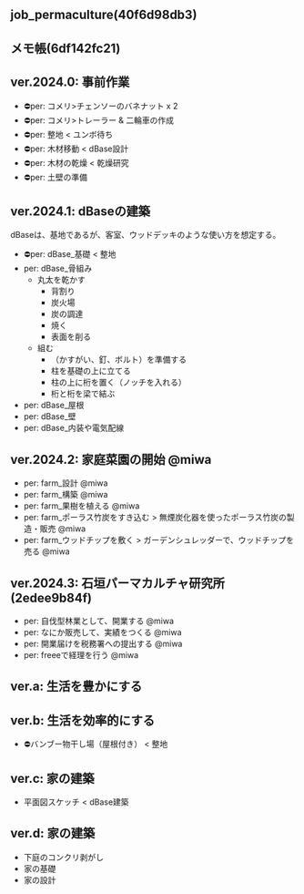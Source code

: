 job_permaculture(40f6d98db3)
---

メモ帳(6df142fc21)
---

## ver.2024.0: 事前作業
- ⛔️per: コメリ>チェンソーのバネナット x 2
- ⛔️per: コメリ>トレーラー & 二輪車の作成
- ⛔️per: 整地 < ユンボ待ち
- ⛔️per: 木材移動 < dBase設計
- ⛔️per: 木材の乾燥 < 乾燥研究
- ⛔️per: 土壁の準備

## ver.2024.1: dBaseの建築
dBaseは、基地であるが、客室、ウッドデッキのような使い方を想定する。
- ⛔️per: dBase_基礎 < 整地
- per: dBase_骨組み
  - 丸太を乾かす
    - 背割り
    - 炭火場
    - 炭の調達
    - 焼く
    - 表面を削る
  - 組む
    - （かすがい、釘、ボルト）を準備する
    - 柱を基礎の上に立てる
    - 柱の上に桁を置く（ノッチを入れる）
    - 桁と桁を梁で結ぶ
- per: dBase_屋根
- per: dBase_壁
- per: dBase_内装や電気配線

## ver.2024.2: 家庭菜園の開始 @miwa
- per: farm_設計 @miwa
- per: farm_構築 @miwa
- per: farm_果樹を植える @miwa
- per: farm_ポーラス竹炭をすき込む > 無煙炭化器を使ったポーラス竹炭の製造・販売 @miwa
- per: farm_ウッドチップを敷く > ガーデンシュレッダーで、ウッドチップを売る @miwa

## ver.2024.3: 石垣パーマカルチャ研究所(2edee9b84f)
- per: 自伐型林業として、開業する @miwa
- per: なにか販売して、実績をつくる @miwa
- per: 開業届けを税務署への提出する @miwa
- per: freeeで経理を行う @miwa


## ver.a: 生活を豊かにする

## ver.b: 生活を効率的にする
- ⛔️バンブー物干し場（屋根付き） < 整地

## ver.c: 家の建築
- 平面図スケッチ < dBase建築

## ver.d: 家の建築
- 下庭のコンクリ剥がし
- 家の基礎
- 家の設計






